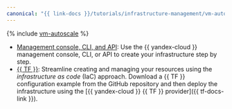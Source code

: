 ```yaml
---
canonical: "{{ link-docs }}/tutorials/infrastructure-management/vm-autoscale/"
---
```


{% include [vm-autoscale](../../../_tutorials/infrastructure/vm-autoscale.md) %}

* [Management console, CLI, and API](console.md): Use the {{ yandex-cloud }} management console, CLI, or API to create your infrastructure step by step.
* [{{ TF }}](terraform.md): Streamline creating and managing your resources using the _infrastructure as code_ (IaC) approach. Download a {{ TF }} configuration example from the GitHub repository and then deploy the infrastructure using the [{{ yandex-cloud }} {{ TF }} provider]({{ tf-docs-link }}).